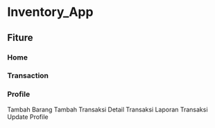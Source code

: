 # Inventory_App

## Fiture
### Home
### Transaction
### Profile
Tambah Barang
Tambah Transaksi
Detail Transaksi
Laporan Transaksi
Update Profile
